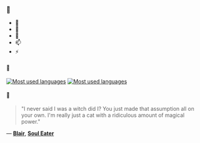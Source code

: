 ### 👋

- 🔭
- 🌱
- 💬
- 📫
- ⚡

#### 🧏

[![Most used languages](https://github-readme-stats-aynah.vercel.app/api/top-langs/?username=aynh&theme=solarized-dark&langs_count=6&layout=compact&hide_title=true)](https://github.com/anuraghazra/github-readme-stats#gh-dark-mode-only)
[![Most used languages](https://github-readme-stats-aynah.vercel.app/api/top-langs/?username=aynh&theme=solarized-light&langs_count=6&layout=compact&hide_title=true)](https://github.com/anuraghazra/github-readme-stats#gh-light-mode-only)

#### 💬

> "I never said I was a witch did I? You just made that assumption all on your own. I'm really just a cat with a ridiculous amount of magical power."

&mdash; [**Blair**](https://myanimelist.net/character.php?q=Blair&cat=character), [**Soul Eater**](https://myanimelist.net/search/all?q=Soul%20Eater&cat=all)
